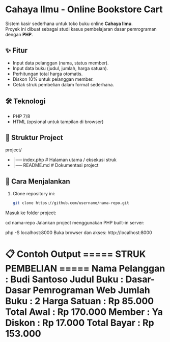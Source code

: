 # Cahaya Ilmu - Online Bookstore Cart

Sistem kasir sederhana untuk toko buku online **Cahaya Ilmu**.  
Proyek ini dibuat sebagai studi kasus pembelajaran dasar pemrograman dengan **PHP**.

## ✨ Fitur
- Input data pelanggan (nama, status member).
- Input data buku (judul, jumlah, harga satuan).
- Perhitungan total harga otomatis.
- Diskon 10% untuk pelanggan member.
- Cetak struk pembelian dalam format sederhana.

## 🛠️ Teknologi
- PHP 7/8
- HTML (opsional untuk tampilan di browser)

## 📂 Struktur Project
project/
- │── index.php # Halaman utama / eksekusi struk
- │── README.md # Dokumentasi project

## 🚀 Cara Menjalankan
1. Clone repository ini:
   ```bash
   git clone https://github.com/username/nama-repo.git
Masuk ke folder project:

cd nama-repo
Jalankan project menggunakan PHP built-in server:

php -S localhost:8000
Buka browser dan akses:
http://localhost:8000


📋 Contoh Output
===== STRUK PEMBELIAN =====
Nama Pelanggan : Budi Santoso
Judul Buku     : Dasar-Dasar Pemrograman Web
Jumlah Buku    : 2
Harga Satuan   : Rp 85.000
Total Awal     : Rp 170.000
Member         : Ya
Diskon         : Rp 17.000
Total Bayar    : Rp 153.000
===========================
